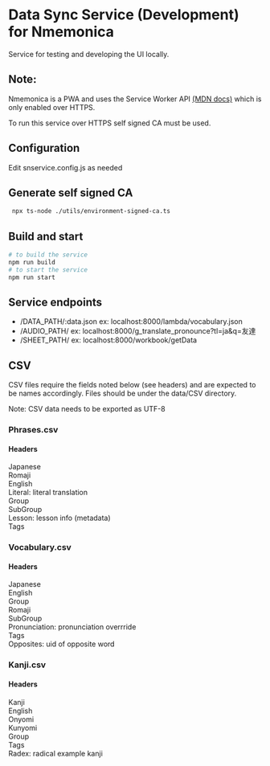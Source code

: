 # Data Sync Service (Development) for Nmemonica

Service for testing and developing the UI locally.

## Note:
Nmemonica is a PWA and uses the Service Worker API [(MDN docs)](https://developer.mozilla.org/en-US/docs/Web/API/Service_Worker_API) which is only enabled over HTTPS.

To run this service over HTTPS self signed CA must be used.

## Configuration

Edit snservice.config.js as needed

## Generate self signed CA
```bash
 npx ts-node ./utils/environment-signed-ca.ts 
```

## Build and start
```bash
# to build the service
npm run build
# to start the service
npm run start
```

## Service endpoints
- /DATA_PATH/:data.json ex: localhost:8000/lambda/vocabulary.json
- /AUDIO_PATH/ ex: localhost:8000/g_translate_pronounce?tl=ja&q=友達
- /SHEET_PATH/ ex: localhost:8000/workbook/getData

## CSV
CSV files require the fields noted below (see headers) and are expected to be names accordingly. Files should be under the data/CSV directory.

Note: CSV data needs to be exported as UTF-8

### Phrases.csv
#### Headers
Japanese  
Romaji  
English  
Literal: literal translation  
Group  
SubGroup  
Lesson: lesson info (metadata)  
Tags

### Vocabulary.csv
#### Headers
Japanese  
English  
Group  
Romaji  
SubGroup  
Pronunciation: pronunciation overrride  
Tags  
Opposites: uid of opposite word  

### Kanji.csv
#### Headers
Kanji  
English  
Onyomi  
Kunyomi  
Group  
Tags  
Radex: radical example kanji  
